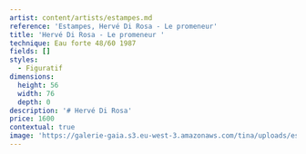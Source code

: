 ```yaml
---
artist: content/artists/estampes.md
reference: 'Estampes, Hervé Di Rosa - Le promeneur'
title: 'Hervé Di Rosa - Le promeneur '
technique: Eau forte 48/60 1987
fields: []
styles:
  - Figuratif
dimensions:
  height: 56
  width: 76
  depth: 0
description: '# Hervé Di Rosa'
price: 1600
contextual: true
image: 'https://galerie-gaia.s3.eu-west-3.amazonaws.com/tina/uploads/estampes/galerie-gaia-di-rosa-eau-forte-__le-promeneur__.jpg'
---
```


